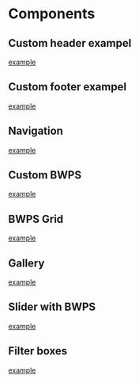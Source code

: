 # Components

<!-- panels:start -->

<!-- div:title-panel -->
## Custom header exampel
[example](header/code.md ':include :type=md')


<!-- div:title-panel -->
## Custom footer exampel
[example](footer/code.md ':include :type=md')

<!-- div:title-panel -->
## Navigation
[example](navigation/code.md ':include :type=md')

<!-- div:title-panel -->
## Custom BWPS
[example](bwps/code.md ':include :type=md')

<!-- div:title-panel -->
## BWPS Grid
[example](bwps-grid/code.md ':include :type=md')

<!-- div:title-panel -->
## Gallery
[example](gallery/code.md ':include :type=md')

<!-- div:title-panel -->
## Slider with BWPS
[example](slider-use/code.md ':include :type=md')

<!-- div:title-panel -->
## Filter boxes
[example](filter/code.md ':include :type=md')

<!-- panels:end -->
